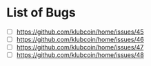 # List of Bugs
* [ ] https://github.com/klubcoin/home/issues/45
* [ ] https://github.com/klubcoin/home/issues/46
* [ ] https://github.com/klubcoin/home/issues/47
* [ ] https://github.com/klubcoin/home/issues/48
